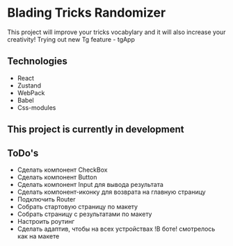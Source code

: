 # Blading Tricks Randomizer

This project will improve your tricks vocabylary and it will also increase your creativity!
Trying out new Tg feature - tgApp

## Technologies

- React
- Zustand
- WebPack
- Babel
- Css-modules

## This project is currently in development

## ToDo's

- Сделать компонент CheckBox
- Сделать компонент Button
- Сделать компонент Input для вывода результата
- Сделать компонент-иконку для возврата на главную страницу
- Подключить Router
- Собрать стартовую страницу по макету
- Собрать страницу с результатами по макету
- Настроить роутинг
- Сделать адаптив, чтобы на всех устройствах !В боте! смотрелось как на макете
